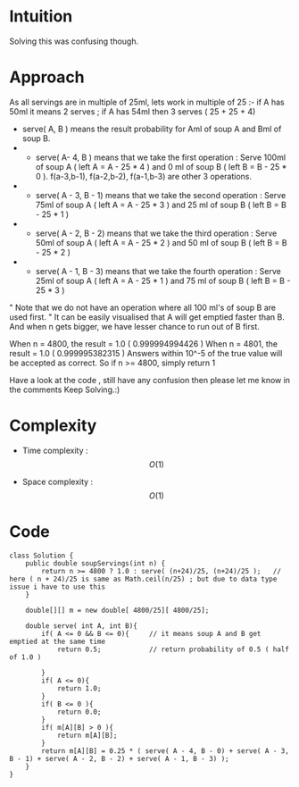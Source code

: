 # Intuition
<!-- Describe your first thoughts on how to solve this problem. -->
Solving this was confusing though.

# Approach
<!-- Describe your approach to solving the problem. -->
As all servings are in multiple of 25ml, lets work in multiple of 25 :- if A has 50ml  it means 2 serves ; if A has 54ml then 3 serves ( 25 + 25 + 4)


- serve( A, B ) means the result probability for Aml of soup A and Bml of soup B.
- - serve( A- 4, B ) means that we take the first operation : Serve 100ml of soup A ( left A = A - 25 * 4 ) and 0 ml of soup B ( left B = B - 25 * 0 ). f(a-3,b-1), f(a-2,b-2), f(a-1,b-3) are other 3 operations.
- - serve( A - 3, B - 1) means that we take the second operation : Serve 75ml of soup A ( left A = A - 25 * 3 ) and 25 ml of soup B ( left B = B - 25 * 1 )
- - serve( A - 2, B - 2) means that we take the third operation : Serve 50ml of soup A ( left A = A - 25 * 2 ) and 50 ml of soup B ( left B = B - 25 * 2 )
- - serve( A - 1, B - 3) means that we take the fourth operation : Serve 25ml of soup A ( left A = A - 25 * 1 ) and 75 ml of soup B ( left B = B - 25 * 3 )

" Note that we do not have an operation where all 100 ml's of soup B are used first. "
It can be easily visualised that A will get emptied faster than B. And when n gets bigger, we have lesser chance to run out of B first.

When n = 4800, the result = 1.0  ( 0.999994994426 )
When n = 4801, the result = 1.0  ( 0.999995382315 )
Answers within 10^-5 of the true value will be accepted as correct.
So if n >= 4800, simply return 1 


Have a look at the code , still have any confusion then please let me know in the comments
Keep Solving.:)


# Complexity
- Time complexity : $$O(1)$$
<!-- Add your time complexity here, e.g. $$O(n)$$ -->

- Space complexity : $$O(1)$$
<!-- Add your space complexity here, e.g. $$O(n)$$ -->

# Code
```
class Solution {
    public double soupServings(int n) {
        return n >= 4800 ? 1.0 : serve( (n+24)/25, (n+24)/25 );   // here ( n + 24)/25 is same as Math.ceil(n/25) ; but due to data type issue i have to use this
    }

    double[][] m = new double[ 4800/25][ 4800/25];

    double serve( int A, int B){
        if( A <= 0 && B <= 0){     // it means soup A and B get emptied at the same time
            return 0.5;            // return probability of 0.5 ( half of 1.0 )

        }
        if( A <= 0){
            return 1.0;
        }
        if( B <= 0 ){
            return 0.0;
        }
        if( m[A][B] > 0 ){
            return m[A][B];
        }
        return m[A][B] = 0.25 * ( serve( A - 4, B - 0) + serve( A - 3, B - 1) + serve( A - 2, B - 2) + serve( A - 1, B - 3) );
    }
}
```